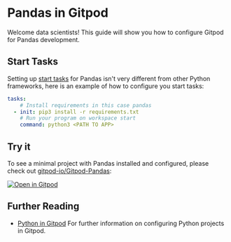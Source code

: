 # Pandas in Gitpod

Welcome data scientists! This guide will show you how to configure Gitpod for Pandas development.

## Start Tasks

Setting up [start tasks](/docs/config-start-tasks/) for Pandas isn't very different from other Python frameworks, here is an example of how to configure you start tasks:

```yaml
tasks:
    # Install requirements in this case pandas
  - init: pip3 install -r requirements.txt
    # Run your program on workspace start
    command: python3 <PATH TO APP>
```

## Try it

To see a minimal project with Pandas installed and configured, please check out [gitpod-io/Gitpod-Pandas](https://github.com/gitpod-io/Gitpod-Pandas):

[![Open in Gitpod](https://gitpod.io/button/open-in-gitpod.svg)](https://gitpod.io/#https://github.com/gitpod-io/Gitpod-Pandas)

## Further Reading

- [Python in Gitpod](/docs/languages/python) For further information on configuring Python projects in Gitpod.
